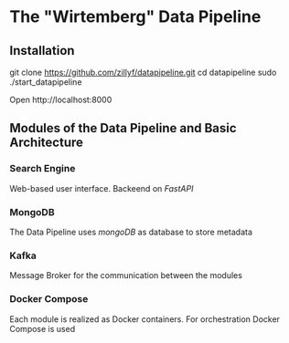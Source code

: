 # The "Wirtemberg" Data Pipeline



## Installation

git clone https://github.com/zillyf/datapipeline.git
cd datapipeline
sudo ./start_datapipeline

Open http://localhost:8000


## Modules of the Data Pipeline and Basic Architecture

### Search Engine
Web-based user interface.
Backeend  on *FastAPI*

### MongoDB
The Data Pipeline uses *mongoDB* as database to store metadata

### Kafka
Message Broker for the communication between the modules

### Docker Compose
Each module is realized as Docker containers. For orchestration Docker Compose is used
